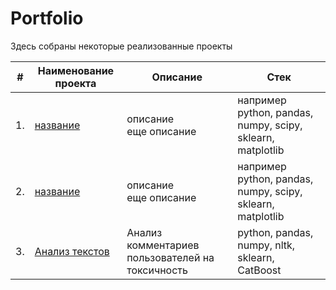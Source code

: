 # Portfolio

Здесь собраны некоторые реализованные проекты

| #    | Наименование проекта | Описание | Стек |
| - | - | - | - |
| 1.   | [название](ссылка) |описание<br/>еще описание| например python, pandas, numpy, scipy, sklearn, matplotlib|
| 2.   | [название](ссылка) |описание<br/>еще описание| например python, pandas, numpy, scipy, sklearn, matplotlib|
| 3.   | [Анализ текстов](https://github.com/aq2003/Portfolio/tree/main/Analyzing%20Texts) | Анализ комментариев пользователей на токсичность             | python, pandas, numpy, nltk, sklearn, CatBoost |
